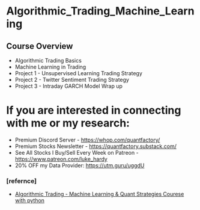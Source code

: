# Algorithmic_Trading_Machine_Learning

## Course Overview

* Algorithmic Trading Basics
* Machine Learning in Trading
* Project 1 - Unsupervised Learning Trading Strategy
* Project 2 - Twitter Sentiment Trading Strategy
* Project 3 - Intraday GARCH Model Wrap up 

# If you are interested in connecting with me or my research:
* Premium Discord Server - https://whop.com/quantfactory/
* Premium Stocks Newsletter - https://quantfactory.substack.com/
* See All Stocks I Buy/Sell Every Week on Patreon - https://www.patreon.com/luke_hardy
* 20% OFF my Data Provider: https://utm.guru/uggdU



### [refernce]   

- [Algorithmic Trading - Machine Learning & Quant Strategies Courese with python](https://www.youtube.com/watch?v=9Y3yaoi9rUQ)

